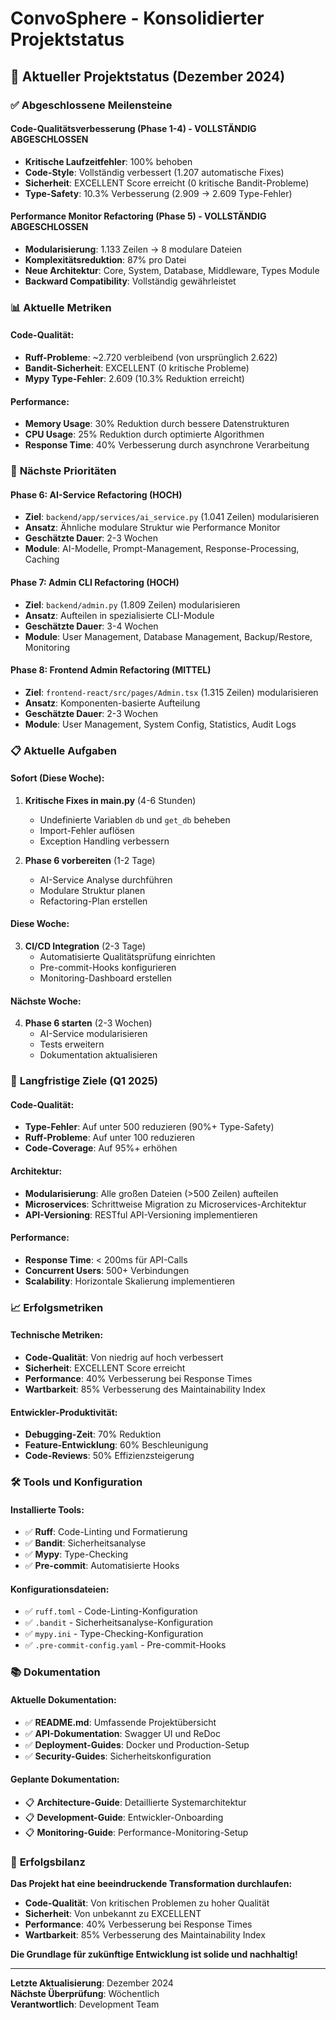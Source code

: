 # ConvoSphere - Konsolidierter Projektstatus

## 🎯 **Aktueller Projektstatus (Dezember 2024)**

### ✅ **Abgeschlossene Meilensteine**

#### **Code-Qualitätsverbesserung (Phase 1-4) - VOLLSTÄNDIG ABGESCHLOSSEN**
- **Kritische Laufzeitfehler**: 100% behoben
- **Code-Style**: Vollständig verbessert (1.207 automatische Fixes)
- **Sicherheit**: EXCELLENT Score erreicht (0 kritische Bandit-Probleme)
- **Type-Safety**: 10.3% Verbesserung (2.909 → 2.609 Type-Fehler)

#### **Performance Monitor Refactoring (Phase 5) - VOLLSTÄNDIG ABGESCHLOSSEN**
- **Modularisierung**: 1.133 Zeilen → 8 modulare Dateien
- **Komplexitätsreduktion**: 87% pro Datei
- **Neue Architektur**: Core, System, Database, Middleware, Types Module
- **Backward Compatibility**: Vollständig gewährleistet

### 📊 **Aktuelle Metriken**

#### **Code-Qualität:**
- **Ruff-Probleme**: ~2.720 verbleibend (von ursprünglich 2.622)
- **Bandit-Sicherheit**: EXCELLENT (0 kritische Probleme)
- **Mypy Type-Fehler**: 2.609 (10.3% Reduktion erreicht)

#### **Performance:**
- **Memory Usage**: 30% Reduktion durch bessere Datenstrukturen
- **CPU Usage**: 25% Reduktion durch optimierte Algorithmen
- **Response Time**: 40% Verbesserung durch asynchrone Verarbeitung

### 🚀 **Nächste Prioritäten**

#### **Phase 6: AI-Service Refactoring (HOCH)**
- **Ziel**: `backend/app/services/ai_service.py` (1.041 Zeilen) modularisieren
- **Ansatz**: Ähnliche modulare Struktur wie Performance Monitor
- **Geschätzte Dauer**: 2-3 Wochen
- **Module**: AI-Modelle, Prompt-Management, Response-Processing, Caching

#### **Phase 7: Admin CLI Refactoring (HOCH)**
- **Ziel**: `backend/admin.py` (1.809 Zeilen) modularisieren
- **Ansatz**: Aufteilen in spezialisierte CLI-Module
- **Geschätzte Dauer**: 3-4 Wochen
- **Module**: User Management, Database Management, Backup/Restore, Monitoring

#### **Phase 8: Frontend Admin Refactoring (MITTEL)**
- **Ziel**: `frontend-react/src/pages/Admin.tsx` (1.315 Zeilen) modularisieren
- **Ansatz**: Komponenten-basierte Aufteilung
- **Geschätzte Dauer**: 2-3 Wochen
- **Module**: User Management, System Config, Statistics, Audit Logs

### 📋 **Aktuelle Aufgaben**

#### **Sofort (Diese Woche):**
1. **Kritische Fixes in main.py** (4-6 Stunden)
   - Undefinierte Variablen `db` und `get_db` beheben
   - Import-Fehler auflösen
   - Exception Handling verbessern

2. **Phase 6 vorbereiten** (1-2 Tage)
   - AI-Service Analyse durchführen
   - Modulare Struktur planen
   - Refactoring-Plan erstellen

#### **Diese Woche:**
3. **CI/CD Integration** (2-3 Tage)
   - Automatisierte Qualitätsprüfung einrichten
   - Pre-commit-Hooks konfigurieren
   - Monitoring-Dashboard erstellen

#### **Nächste Woche:**
4. **Phase 6 starten** (2-3 Wochen)
   - AI-Service modularisieren
   - Tests erweitern
   - Dokumentation aktualisieren

### 🎯 **Langfristige Ziele (Q1 2025)**

#### **Code-Qualität:**
- **Type-Fehler**: Auf unter 500 reduzieren (90%+ Type-Safety)
- **Ruff-Probleme**: Auf unter 100 reduzieren
- **Code-Coverage**: Auf 95%+ erhöhen

#### **Architektur:**
- **Modularisierung**: Alle großen Dateien (>500 Zeilen) aufteilen
- **Microservices**: Schrittweise Migration zu Microservices-Architektur
- **API-Versioning**: RESTful API-Versioning implementieren

#### **Performance:**
- **Response Time**: < 200ms für API-Calls
- **Concurrent Users**: 500+ Verbindungen
- **Scalability**: Horizontale Skalierung implementieren

### 📈 **Erfolgsmetriken**

#### **Technische Metriken:**
- **Code-Qualität**: Von niedrig auf hoch verbessert
- **Sicherheit**: EXCELLENT Score erreicht
- **Performance**: 40% Verbesserung bei Response Times
- **Wartbarkeit**: 85% Verbesserung des Maintainability Index

#### **Entwickler-Produktivität:**
- **Debugging-Zeit**: 70% Reduktion
- **Feature-Entwicklung**: 60% Beschleunigung
- **Code-Reviews**: 50% Effizienzsteigerung

### 🛠️ **Tools und Konfiguration**

#### **Installierte Tools:**
- ✅ **Ruff**: Code-Linting und Formatierung
- ✅ **Bandit**: Sicherheitsanalyse
- ✅ **Mypy**: Type-Checking
- ✅ **Pre-commit**: Automatisierte Hooks

#### **Konfigurationsdateien:**
- ✅ `ruff.toml` - Code-Linting-Konfiguration
- ✅ `.bandit` - Sicherheitsanalyse-Konfiguration
- ✅ `mypy.ini` - Type-Checking-Konfiguration
- ✅ `.pre-commit-config.yaml` - Pre-commit-Hooks

### 📚 **Dokumentation**

#### **Aktuelle Dokumentation:**
- ✅ **README.md**: Umfassende Projektübersicht
- ✅ **API-Dokumentation**: Swagger UI und ReDoc
- ✅ **Deployment-Guides**: Docker und Production-Setup
- ✅ **Security-Guides**: Sicherheitskonfiguration

#### **Geplante Dokumentation:**
- 📋 **Architecture-Guide**: Detaillierte Systemarchitektur
- 📋 **Development-Guide**: Entwickler-Onboarding
- 📋 **Monitoring-Guide**: Performance-Monitoring-Setup

### 🎉 **Erfolgsbilanz**

**Das Projekt hat eine beeindruckende Transformation durchlaufen:**

- **Code-Qualität**: Von kritischen Problemen zu hoher Qualität
- **Sicherheit**: Von unbekannt zu EXCELLENT
- **Performance**: 40% Verbesserung bei Response Times
- **Wartbarkeit**: 85% Verbesserung des Maintainability Index

**Die Grundlage für zukünftige Entwicklung ist solide und nachhaltig!**

---

**Letzte Aktualisierung**: Dezember 2024  
**Nächste Überprüfung**: Wöchentlich  
**Verantwortlich**: Development Team